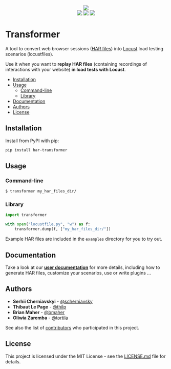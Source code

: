 <p align="center">
<img src="images/transformer.png"/>
<br>
<a href="https://travis-ci.org/zalando-incubator/Transformer"><img src="https://travis-ci.org/zalando-incubator/Transformer.svg?branch=master"/></a>
<a href="https://www.codacy.com/app/thilp/Transformer"><img src="https://api.codacy.com/project/badge/Grade/10b3feb4e4814429bf288b87443a6c72"/></a>
<a href="https://www.codacy.com/app/thilp/Transformer"><img src="https://api.codacy.com/project/badge/Coverage/10b3feb4e4814429bf288b87443a6c72"/></a>
</p>

# Transformer

A tool to convert web browser sessions ([HAR files][]) into
[Locust][] load testing scenarios (locustfiles).

Use it when you want to **replay HAR files** (containing recordings of
interactions with your website) **in load tests with Locust**.

[HAR files]: https://en.wikipedia.org/wiki/.har
[Locust]: https://locust.io/

<!-- toc -->

- [Installation](#installation)
- [Usage](#usage)
  * [Command-line](#command-line)
  * [Library](#library)
- [Documentation](#documentation)
- [Authors](#authors)
- [License](#license)

<!-- tocstop -->

## Installation

Install from PyPI with pip:

```bash
pip install har-transformer
```

## Usage

### Command-line

```bash
$ transformer my_har_files_dir/
```

### Library

```python
import transformer

with open("locustfile.py", "w") as f:
    transformer.dump(f, ["my_har_files_dir/"])
```

Example HAR files are included in the `examples` directory for you to try out.

## Documentation

Take a look at our **[user documentation][doc]** for more details, including
how to generate HAR files, customize your scenarios, use or write plugins …

[doc]: https://github.com/zalando-incubator/transformer/wiki

## Authors

* **Serhii Cherniavskyi** - [@scherniavsky](https://github.com/scherniavsky)
* **Thibaut Le Page** - [@thilp](https://github.com/thilp)
* **Brian Maher** - [@bmaher](https://github.com/bmaher)
* **Oliwia Zaremba** - [@tortila](https://github.com/tortila)

See also the list of [contributors](CONTRIBUTORS.md) who participated in this project.

## License

This project is licensed under the MIT License - see the
[LICENSE.md](LICENSE.md) file for details.
